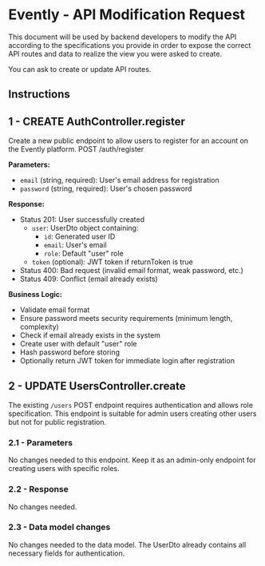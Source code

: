 # Evently - API Modification Request

This document will be used by backend developers to modify the API according to the specifications you provide in order to expose the correct API routes and data to realize the view you were asked to create.

You can ask to create or update API routes.

## Instructions

## 1 - CREATE AuthController.register

Create a new public endpoint to allow users to register for an account on the Evently platform.
POST /auth/register

**Parameters:**
- `email` (string, required): User's email address for registration
- `password` (string, required): User's chosen password

**Response:**
- Status 201: User successfully created
  - `user`: UserDto object containing:
    - `id`: Generated user ID
    - `email`: User's email
    - `role`: Default "user" role
  - `token` (optional): JWT token if returnToken is true
- Status 400: Bad request (invalid email format, weak password, etc.)
- Status 409: Conflict (email already exists)

**Business Logic:**
- Validate email format
- Ensure password meets security requirements (minimum length, complexity)
- Check if email already exists in the system
- Create user with default "user" role
- Hash password before storing
- Optionally return JWT token for immediate login after registration

## 2 - UPDATE UsersController.create

The existing `/users` POST endpoint requires authentication and allows role specification. This endpoint is suitable for admin users creating other users but not for public registration.

### 2.1 - Parameters

No changes needed to this endpoint. Keep it as an admin-only endpoint for creating users with specific roles.

### 2.2 - Response

No changes needed.

### 2.3 - Data model changes

No changes needed to the data model. The UserDto already contains all necessary fields for authentication.